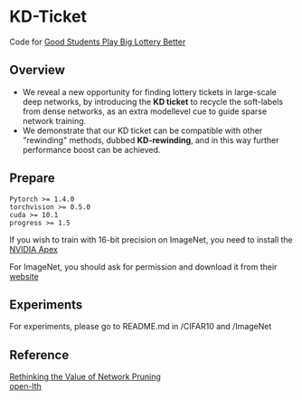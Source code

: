 # KD-Ticket

Code for [Good Students Play Big Lottery Better](https://arxiv.org/abs/2101.03255)


## Overview
* We reveal a new opportunity for finding lottery tickets in large-scale deep networks, by introducing the **KD ticket** to recycle the soft-labels from dense networks, as an extra modellevel cue to guide sparse network training.
* We demonstrate that our KD ticket can be compatible with other "rewinding" methods, dubbed **KD-rewinding**, and in this way further performance boost can be achieved.


## Prepare

````
Pytorch >= 1.4.0  
torchvision >= 0.5.0  
cuda >= 10.1   
progress >= 1.5  
````

If you wish to train with 16-bit precision on ImageNet, you need to install the [NVIDIA Apex](https://anaconda.org/conda-forge/nvidia-apex) 

For ImageNet, you should ask for permission and download it from their [website](http://www.image-net.org/) 


##  Experiments
For experiments, please go to README.md in /CIFAR10 and /ImageNet 


## Reference
[Rethinking the Value of Network Pruning](https://github.com/Eric-mingjie/rethinking-network-pruning)    
[open-lth](https://github.com/facebookresearch/open_lth)


